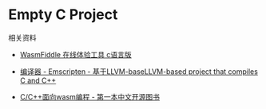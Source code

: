 # Empty C Project

相关资料

- [WasmFiddle 在线体验工具 c语言版](https://wasdk.github.io/WasmFiddle/)

- [编译器 - Emscripten - 基于LLVM-baseLLVM-based project that compiles C and C++](http://kripken.github.io/emscripten-site/)	
- [C/C++面向wasm编程 - 第一本中文开源图书](https://github.com/3dgen/cppwasm-book)	